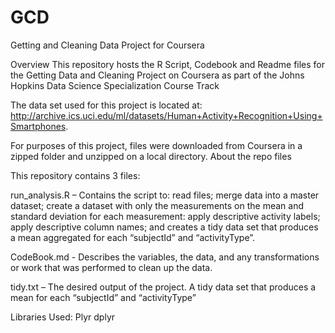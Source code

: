 # GCD
Getting and Cleaning Data Project for Coursera

Overview
This repository hosts the R Script, Codebook and Readme files for the Getting Data and Cleaning Project on Coursera as part of the Johns Hopkins Data Science Specialization Course Track 

The data set used for this project is located at:   http://archive.ics.uci.edu/ml/datasets/Human+Activity+Recognition+Using+Smartphones.  

For purposes of this project, files were downloaded from Coursera in a zipped folder and unzipped on a local directory.
About the repo files

This repository contains 3 files:

run_analysis.R – Contains the script to: read files; merge data into a master dataset; create a dataset with only the measurements on the mean and standard deviation for each measurement: apply descriptive activity labels; apply descriptive column names; and creates a tidy data set that produces a mean aggregated for each “subjectId” and “activityType”. 

CodeBook.md - Describes the variables, the data, and any transformations or work that was performed to clean up the data.

tidy.txt – The desired output of the project.  A tidy data set that produces a mean for each “subjectId” and “activityType”

Libraries Used:
Plyr
dplyr
